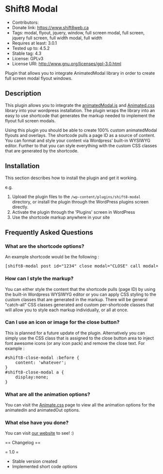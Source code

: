 # Shift8 Modal 
* Contributors: 
* Donate link: https://www.shift8web.ca
* Tags: modal, flyout, jquery, window, full screen modal, full screen, jquery full screen, full width modal, full width
* Requires at least: 3.0.1
* Tested up to: 4.5.2
* Stable tag: 4.3
* License: GPLv3
* License URI: http://www.gnu.org/licenses/gpl-3.0.html

Plugin that allows you to integrate AnimatedModal library in order to create full screen modal flyout windows.

##  Description 

This plugin allows you to integrate the [animatedModal.js](http://joaopereirawd.github.io/animatedModal.js/ "animatedModal.js") and [Animated.css](http://daneden.github.io/animate.css/ "Animate.css") library into your wordpress installation. The plugin wraps the library into an easy to use shortcode that generates the markup needed to implement the flyout full screen modals.

Using this plugin you should be able to create 100% custom animatedModal flyouts and overlays. The shortcode pulls a page ID as a source of content. You can format and style your content via Wordpress' built-in WYSIWYG editor. Further to that you can style everything with the custom CSS classes that are generated by the shortcode.

## Installation 

This section describes how to install the plugin and get it working.

e.g.

1. Upload the plugin files to the `/wp-content/plugins/shift8-modal` directory, or install the plugin through the WordPress plugins screen directly.
2. Activate the plugin through the 'Plugins' screen in WordPress
3. Use the shortcode markup anywhere in your site 


## Frequently Asked Questions 

### What are the shortcode options? 

An example shortcode would be the following :

<pre>
[shift8-modal post_id="1234" close_modal="CLOSE" call_modal="CLICK HERE" call_type="button" animatedIn="lightSpeedIn" animatedOut="bounceOutDown" color="#333333"]
</pre>


### How can I style the markup? 

You can either style the content that the shortcode pulls (page ID) by using the built-in Wordpress WYSIWYG editor or you can apply CSS styling to the custom classes that are generated in the markup. There will be general "catch-all" CSS classes generated and custom per-shortcode classes that will allow you to style each markup individually, or all at once.

### Can I use an icon or image for the close button? 

This is planned for a future update of the plugin. Alternatively you can simply use the CSS class that is assigned to the close button area to inject font awesome icons (or any icon pack) and remove the close text. For example :

<pre>
#shift8-close-modal :before {
	content: 'whatever';
}
#shift8-close-modal a {
	display:none;
}
</pre>

### What are all the animation options? 

You can visit the [Animate.css](http://daneden.github.io/animate.css/ "Animate.css") page to view all the animation options for the animatedIn and animatedOut options.

### What else have you done? 

You can visit [our website](https://www.shift8web.ca "Toronto Web Design") to see! :)

== Changelog ==

= 1.0 =
* Stable version created
* Implemented short code options 

